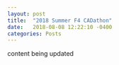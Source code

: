 ```yaml
---
layout: post
title:  "2018 Summer F4 CADathon"
date:   2018-08-08 12:22:10 -0400
categories: Posts
---
```

content being updated